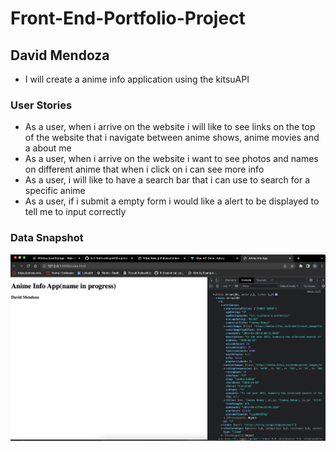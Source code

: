 # Front-End-Portfolio-Project

## David Mendoza

- I will create a anime info application using the kitsuAPI

### User Stories

- As a user, when i arrive on the website i will like to see links on the top of the website that i navigate between anime shows, anime movies and a about me
- As a user, when i arrive on the website i want to see photos and names on different anime that when i click on i can see more info
- As a user, i will like to have a search bar that i can use to search for a specific anime
- As a user, if i submit a empty form i would like a alert to be displayed to tell me to input correctly

### Data Snapshot

![Data Snapshot](/Data%20Snapshot.png)
